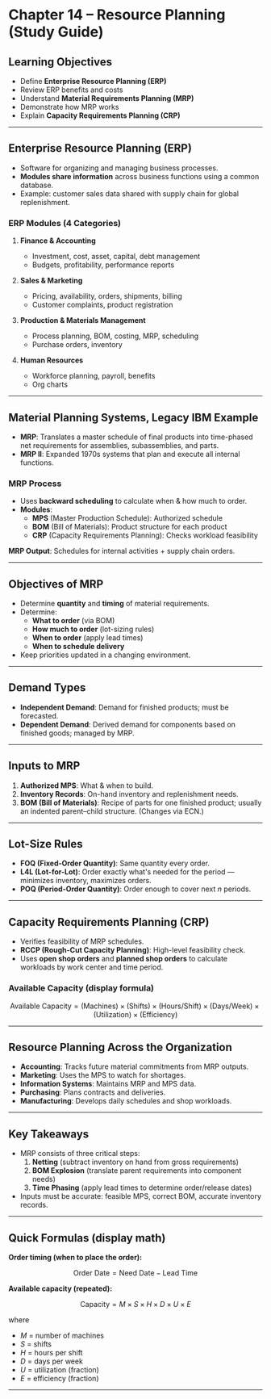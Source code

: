 # Chapter 14 – Resource Planning (Study Guide)

## Learning Objectives
- Define **Enterprise Resource Planning (ERP)**  
- Review ERP benefits and costs  
- Understand **Material Requirements Planning (MRP)**  
- Demonstrate how MRP works  
- Explain **Capacity Requirements Planning (CRP)**

---

## Enterprise Resource Planning (ERP)
- Software for organizing and managing business processes.  
- **Modules share information** across business functions using a common database.  
- Example: customer sales data shared with supply chain for global replenishment.

### ERP Modules (4 Categories)
1. **Finance & Accounting**  
   - Investment, cost, asset, capital, debt management  
   - Budgets, profitability, performance reports  

2. **Sales & Marketing**  
   - Pricing, availability, orders, shipments, billing  
   - Customer complaints, product registration  

3. **Production & Materials Management**  
   - Process planning, BOM, costing, MRP, scheduling  
   - Purchase orders, inventory  

4. **Human Resources**  
   - Workforce planning, payroll, benefits  
   - Org charts  

---

## Material Planning Systems, Legacy IBM Example
- **MRP**: Translates a master schedule of final products into time-phased net requirements for assemblies, subassemblies, and parts.  
- **MRP II**: Expanded 1970s systems that plan and execute all internal functions.

### MRP Process
- Uses **backward scheduling** to calculate when & how much to order.  
- **Modules**:
  - **MPS** (Master Production Schedule): Authorized schedule  
  - **BOM** (Bill of Materials): Product structure for each product  
  - **CRP** (Capacity Requirements Planning): Checks workload feasibility  

**MRP Output**: Schedules for internal activities + supply chain orders.

---

## Objectives of MRP
- Determine **quantity** and **timing** of material requirements.  
- Determine:
  - **What to order** (via BOM)  
  - **How much to order** (lot-sizing rules)  
  - **When to order** (apply lead times)  
  - **When to schedule delivery**  
- Keep priorities updated in a changing environment.

---

## Demand Types
- **Independent Demand**: Demand for finished products; must be forecasted.  
- **Dependent Demand**: Derived demand for components based on finished goods; managed by MRP.

---

## Inputs to MRP
1. **Authorized MPS**: What & when to build.  
2. **Inventory Records**: On-hand inventory and replenishment needs.  
3. **BOM (Bill of Materials)**: Recipe of parts for one finished product; usually an indented parent–child structure. (Changes via ECN.)

---

## Lot-Size Rules
- **FOQ (Fixed-Order Quantity)**: Same quantity every order.  
- **L4L (Lot-for-Lot)**: Order exactly what's needed for the period — minimizes inventory, maximizes orders.  
- **POQ (Period-Order Quantity)**: Order enough to cover next *n* periods.

---

## Capacity Requirements Planning (CRP)
- Verifies feasibility of MRP schedules.  
- **RCCP (Rough-Cut Capacity Planning)**: High-level feasibility check.  
- Uses **open shop orders** and **planned shop orders** to calculate workloads by work center and time period.

### Available Capacity (display formula)
$$
\text{Available Capacity} = (\text{Machines}) \times (\text{Shifts}) \times (\text{Hours/Shift}) \times (\text{Days/Week}) \times (\text{Utilization}) \times (\text{Efficiency})
$$


---

## Resource Planning Across the Organization
- **Accounting**: Tracks future material commitments from MRP outputs.  
- **Marketing**: Uses the MPS to watch for shortages.  
- **Information Systems**: Maintains MRP and MPS data.  
- **Purchasing**: Plans contracts and deliveries.  
- **Manufacturing**: Develops daily schedules and shop workloads.

---

## Key Takeaways
- MRP consists of three critical steps:  
  1. **Netting** (subtract inventory on hand from gross requirements)  
  2. **BOM Explosion** (translate parent requirements into component needs)  
  3. **Time Phasing** (apply lead times to determine order/release dates)  
- Inputs must be accurate: feasible MPS, correct BOM, accurate inventory records.

---

## Quick Formulas (display math)
**Order timing (when to place the order):**


$$
\text{Order Date} = \text{Need Date} - \text{Lead Time}
$$

**Available capacity (repeated):**


$$
\text{Capacity} = M \times S \times H \times D \times U \times E
$$

where  
- $M$ = number of machines  
- $S$ = shifts  
- $H$ = hours per shift  
- $D$ = days per week  
- $U$ = utilization (fraction)  
- $E$ = efficiency (fraction)

---

